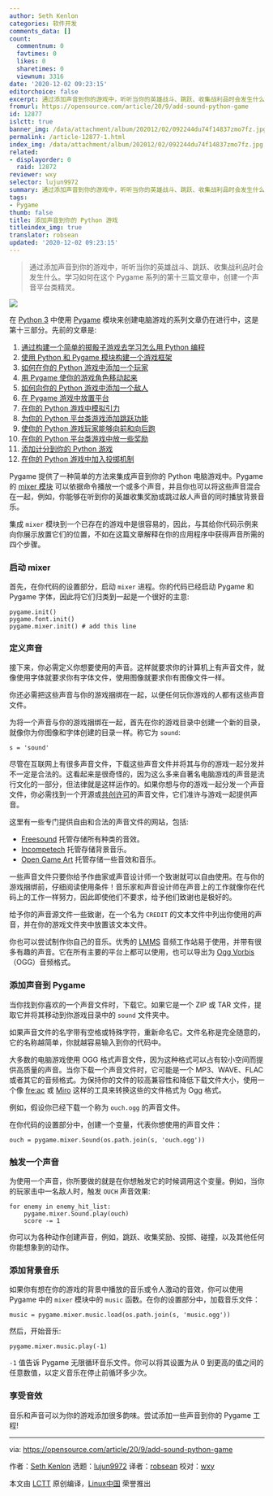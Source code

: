 ```yaml
---
author: Seth Kenlon
categories: 软件开发
comments_data: []
count:
  commentnum: 0
  favtimes: 0
  likes: 0
  sharetimes: 0
  viewnum: 3316
date: '2020-12-02 09:23:15'
editorchoice: false
excerpt: 通过添加声音到你的游戏中，听听当你的英雄战斗、跳跃、收集战利品时会发生什么。学习如何在这个 Pygame 系列的第十三篇文章中，创建一个声音平台类精灵。
fromurl: https://opensource.com/article/20/9/add-sound-python-game
id: 12877
islctt: true
banner_img: /data/attachment/album/202012/02/092244du74f14837zmo7fz.jpg
permalink: /article-12877-1.html
index_img: /data/attachment/album/202012/02/092244du74f14837zmo7fz.jpg.thumb.jpg
related:
- displayorder: 0
  raid: 12872
reviewer: wxy
selector: lujun9972
summary: 通过添加声音到你的游戏中，听听当你的英雄战斗、跳跃、收集战利品时会发生什么。学习如何在这个 Pygame 系列的第十三篇文章中，创建一个声音平台类精灵。
tags:
- Pygame
thumb: false
title: 添加声音到你的 Python 游戏
titleindex_img: true
translator: robsean
updated: '2020-12-02 09:23:15'
---
```



> 
> 通过添加声音到你的游戏中，听听当你的英雄战斗、跳跃、收集战利品时会发生什么。学习如何在这个 Pygame 系列的第十三篇文章中，创建一个声音平台类精灵。
> 
> 
> 


![](/data/attachment/album/202012/02/092244du74f14837zmo7fz.jpg)


在 [Python 3](https://www.python.org/) 中使用 [Pygame](https://www.pygame.org/news) 模块来创建电脑游戏的系列文章仍在进行中，这是第十三部分。先前的文章是:


1. [通过构建一个简单的掷骰子游戏去学习怎么用 Python 编程](/article-9071-1.html)
2. [使用 Python 和 Pygame 模块构建一个游戏框架](/article-10850-1.html)
3. [如何在你的 Python 游戏中添加一个玩家](/article-10858-1.html)
4. [用 Pygame 使你的游戏角色移动起来](/article-10874-1.html)
5. [如何向你的 Python 游戏中添加一个敌人](/article-10883-1.html)
6. [在 Pygame 游戏中放置平台](/article-10902-1.html)
7. [在你的 Python 游戏中模拟引力](/article-11780-1.html)
8. [为你的 Python 平台类游戏添加跳跃功能](/article-11790-1.html)
9. [使你的 Python 游戏玩家能够向前和向后跑](/article-11819-1.html)
10. [在你的 Python 平台类游戏中放一些奖励](/article-11828-1.html)
11. [添加计分到你的 Python 游戏](/article-11839-1.html)
12. [在你的 Python 游戏中加入投掷机制](/article-12872-1.html)


Pygame 提供了一种简单的方法来集成声音到你的 Python 电脑游戏中。Pygame 的 [mixer 模块](https://www.pygame.org/docs/ref/mixer.html) 可以依据命令播放一个或多个声音，并且你也可以将这些声音混合在一起，例如，你能够在听到你的英雄收集奖励或跳过敌人声音的同时播放背景音乐。


集成 `mixer` 模块到一个已存在的游戏中是很容易的，因此，与其给你代码示例来向你展示放置它们的位置，不如在这篇文章解释在你的应用程序中获得声音所需的四个步骤。


### 启动 mixer


首先，在你代码的设置部分，启动 `mixer` 进程。你的代码已经启动 Pygame 和 Pygame 字体，因此将它们归类到一起是一个很好的主意:



```
pygame.init()
pygame.font.init()
pygame.mixer.init() # add this line

```

### 定义声音


接下来，你必需定义你想要使用的声音。这样就要求你的计算机上有声音文件，就像使用字体就要求你有字体文件，使用图像就要求你有图像文件一样。


你还必需把这些声音与你的游戏捆绑在一起，以便任何玩你游戏的人都有这些声音文件。


为将一个声音与你的游戏捆绑在一起，首先在你的游戏目录中创建一个新的目录，就像你为你图像和字体创建的目录一样。称它为 `sound`:



```
s = 'sound'

```

尽管在互联网上有很多声音文件，下载这些声音文件并将其与你的游戏一起分发并不一定是合法的。这看起来是很奇怪的，因为这么多来自著名电脑游戏的声音是流行文化的一部分，但法律就是这样运作的。如果你想与你的游戏一起分发一个声音文件，你必需找到一个开源或[共创许可](https://opensource.com/article/20/1/what-creative-commons)的声音文件，它们准许与游戏一起提供声音。


这里有一些专门提供自由和合法的声音文件的网站，包括:


* [Freesound](https://freesound.org) 托管存储所有种类的音效。
* [Incompetech](https://incompetech.filmmusic.io) 托管存储背景音乐。
* [Open Game Art](https://opengameart.org) 托管存储一些音效和音乐。


一些声音文件只要你给予作曲家或声音设计师一个致谢就可以自由使用。在与你的游戏捆绑前，仔细阅读使用条件！音乐家和声音设计师在声音上的工作就像你在代码上的工作一样努力，因此即使他们不要求，给予他们致谢也是极好的。


给予你的声音源文件一些致谢，在一个名为 `CREDIT` 的文本文件中列出你使用的声音，并在你的游戏文件夹中放置该文本文件。


你也可以尝试制作你自己的音乐。优秀的 [LMMS](https://opensource.com/life/16/2/linux-multimedia-studio) 音频工作站易于使用，并带有很多有趣的声音。它在所有主要的平台上都可以使用，也可以导出为 [Ogg Vorbis](https://en.wikipedia.org/wiki/Vorbis)（OGG）音频格式。


### 添加声音到 Pygame


当你找到你喜欢的一个声音文件时，下载它。如果它是一个 ZIP 或 TAR 文件，提取它并将其移动到你游戏目录中的 `sound` 文件夹中。


如果声音文件的名字带有空格或特殊字符，重新命名它。文件名称是完全随意的，它的名称越简单，你就越容易输入到你的代码中。


大多数的电脑游戏使用 OGG 格式声音文件，因为这种格式可以占有较小空间而提供高质量的声音。当你下载一个声音文件时，它可能是一个 MP3、WAVE、FLAC 或者其它的音频格式。为保持你的文件的较高兼容性和降低下载文件大小，使用一个像 [fre:ac](https://www.freac.org/index.php/en/downloads-mainmenu-330) 或 [Miro](http://getmiro.com) 这样的工具来转换这些的文件格式为 Ogg 格式。


例如，假设你已经下载一个称为 `ouch.ogg` 的声音文件。


在你代码的设置部分中，创建一个变量，代表你想使用的声音文件：



```
ouch = pygame.mixer.Sound(os.path.join(s, 'ouch.ogg'))

```

### 触发一个声音


为使用一个声音，你所要做的就是在你想触发它的时候调用这个变量。例如，当你的玩家击中一名敌人时，触发 `OUCH` 声音效果:



```
for enemy in enemy_hit_list:
    pygame.mixer.Sound.play(ouch)
    score -= 1

```

你可以为各种动作创建声音，例如，跳跃、收集奖励、投掷、碰撞，以及其他任何你能想象到的动作。


### 添加背景音乐


如果你有想在你的游戏的背景中播放的音乐或令人激动的音效，你可以使用 Pygame 中的 `mixer` 模块中的 `music` 函数。在你的设置部分中，加载音乐文件：



```
music = pygame.mixer.music.load(os.path.join(s, 'music.ogg'))

```

然后，开始音乐:



```
pygame.mixer.music.play(-1)

```

`-1` 值告诉 Pygame 无限循环音乐文件。你可以将其设置为从 0 到更高的值之间的任意数值，以定义音乐在停止前循环多少次。


### 享受音效


音乐和声音可以为你的游戏添加很多韵味。尝试添加一些声音到你的 Pygame 工程!




---


via: <https://opensource.com/article/20/9/add-sound-python-game>


作者：[Seth Kenlon](https://opensource.com/users/seth) 选题：[lujun9972](https://github.com/lujun9972) 译者：[robsean](https://github.com/robsean) 校对：[wxy](https://github.com/wxy)


本文由 [LCTT](https://github.com/LCTT/TranslateProject) 原创编译，[Linux中国](https://linux.cn/) 荣誉推出